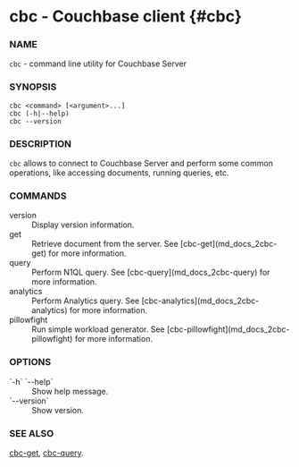 # cbc - Couchbase client {#cbc}

### NAME

`cbc` - command line utility for Couchbase Server

### SYNOPSIS

`cbc <command> [<argument>...]`<br/>
`cbc (-h|--help)`<br/>
`cbc --version`

### DESCRIPTION

`cbc` allows to connect to Couchbase Server and perform some common operations, like accessing documents, running queries,
etc.

### COMMANDS

<dl>
<dt>version</dt>
<dd>
Display version information.
</dd>

<dt>get</dt>
<dd>
Retrieve document from the server. See [cbc-get](md_docs_2cbc-get) for more information.
</dd>

<dt>query</dt>
<dd>
Perform N1QL query. See [cbc-query](md_docs_2cbc-query) for more information.
</dd>

<dt>analytics</dt>
<dd>
Perform Analytics query. See [cbc-analytics](md_docs_2cbc-analytics) for more information.
</dd>

<dt>pillowfight</dt>
<dd>
Run simple workload generator. See [cbc-pillowfight](md_docs_2cbc-pillowfight) for more information.
</dd>
</dl>

### OPTIONS

<dl>
<dt>`-h` `--help`</dt><dd>Show help message.</dd>
<dt>`--version`</dt><dd>Show version.</dd>
</dl>

### SEE ALSO

[cbc-get](md_docs_2cbc-get), [cbc-query](md_docs_2cbc-query).
